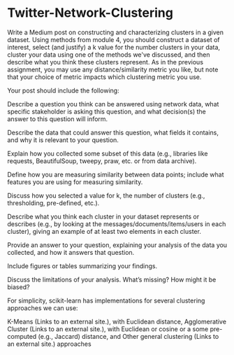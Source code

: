 # Twitter-Network-Clustering

Write a Medium post on constructing and characterizing clusters in a given dataset. Using methods from module 4, you should construct a dataset of interest, select (and justify) a k value for the number clusters in your data, cluster your data using one of the methods we've discussed, and then describe what you think these clusters represent. As in the previous assignment, you may use any distance/similarity metric you like, but note that your choice of metric impacts which clustering metric you use.

Your post should include the following:

Describe a question you think can be answered using network data, what specific stakeholder is asking this question, and what decision(s) the answer to this question will inform.

Describe the data that could answer this question, what fields it contains, and why it is relevant to your question.

Explain how you collected some subset of this data (e.g., libraries like requests, BeautifulSoup, tweepy, praw, etc. or from data archive).

Define how you are measuring similarity between data points; include what features you are using for measuring similarity.

Discuss how you selected a value for k, the number of clusters (e.g., thresholding, pre-defined, etc.).

Describe what you think each cluster in your dataset represents or describes (e.g., by looking at the messages/documents/items/users in each cluster), giving an example of at least two elements in each cluster.

Provide an answer to your question, explaining your analysis of the data you collected, and how it answers that question.

Include figures or tables summarizing your findings. 

Discuss the limitations of your analysis. What’s missing? How might it be biased?

For simplicity, scikit-learn has implementations for several clustering approaches we can use:

K-Means (Links to an external site.), with Euclidean distance, 
Agglomerative Cluster (Links to an external site.), with Euclidean or cosine or a some pre-computed (e.g., Jaccard) distance, and
Other general clustering (Links to an external site.) approaches
